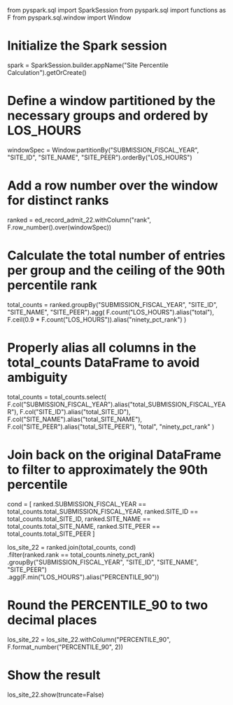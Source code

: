 from pyspark.sql import SparkSession
from pyspark.sql import functions as F
from pyspark.sql.window import Window

# Initialize the Spark session
spark = SparkSession.builder.appName("Site Percentile Calculation").getOrCreate()

# Define a window partitioned by the necessary groups and ordered by LOS_HOURS
windowSpec = Window.partitionBy("SUBMISSION_FISCAL_YEAR", "SITE_ID", "SITE_NAME", "SITE_PEER").orderBy("LOS_HOURS")

# Add a row number over the window for distinct ranks
ranked = ed_record_admit_22.withColumn("rank", F.row_number().over(windowSpec))

# Calculate the total number of entries per group and the ceiling of the 90th percentile rank
total_counts = ranked.groupBy("SUBMISSION_FISCAL_YEAR", "SITE_ID", "SITE_NAME", "SITE_PEER").agg(
    F.count("LOS_HOURS").alias("total"),
    F.ceil(0.9 * F.count("LOS_HOURS")).alias("ninety_pct_rank")
)

# Properly alias all columns in the total_counts DataFrame to avoid ambiguity
total_counts = total_counts.select(
    F.col("SUBMISSION_FISCAL_YEAR").alias("total_SUBMISSION_FISCAL_YEAR"),
    F.col("SITE_ID").alias("total_SITE_ID"),
    F.col("SITE_NAME").alias("total_SITE_NAME"),
    F.col("SITE_PEER").alias("total_SITE_PEER"),
    "total",
    "ninety_pct_rank"
)

# Join back on the original DataFrame to filter to approximately the 90th percentile
cond = [
    ranked.SUBMISSION_FISCAL_YEAR == total_counts.total_SUBMISSION_FISCAL_YEAR,
    ranked.SITE_ID == total_counts.total_SITE_ID,
    ranked.SITE_NAME == total_counts.total_SITE_NAME,
    ranked.SITE_PEER == total_counts.total_SITE_PEER
]

los_site_22 = ranked.join(total_counts, cond)\
    .filter(ranked.rank == total_counts.ninety_pct_rank)\
    .groupBy("SUBMISSION_FISCAL_YEAR", "SITE_ID", "SITE_NAME", "SITE_PEER")\
    .agg(F.min("LOS_HOURS").alias("PERCENTILE_90"))

# Round the PERCENTILE_90 to two decimal places
los_site_22 = los_site_22.withColumn("PERCENTILE_90", F.format_number("PERCENTILE_90", 2))

# Show the result
los_site_22.show(truncate=False)
